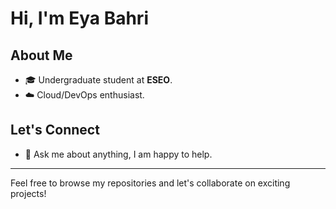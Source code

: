 # Hi, I'm Eya Bahri 

## About Me
- 🎓 Undergraduate student at **ESEO**.
- ☁️ Cloud/DevOps enthusiast.

## Let's Connect
- 💬 Ask me about anything, I am happy to help.
---

Feel free to browse my repositories and let's collaborate on exciting projects!
